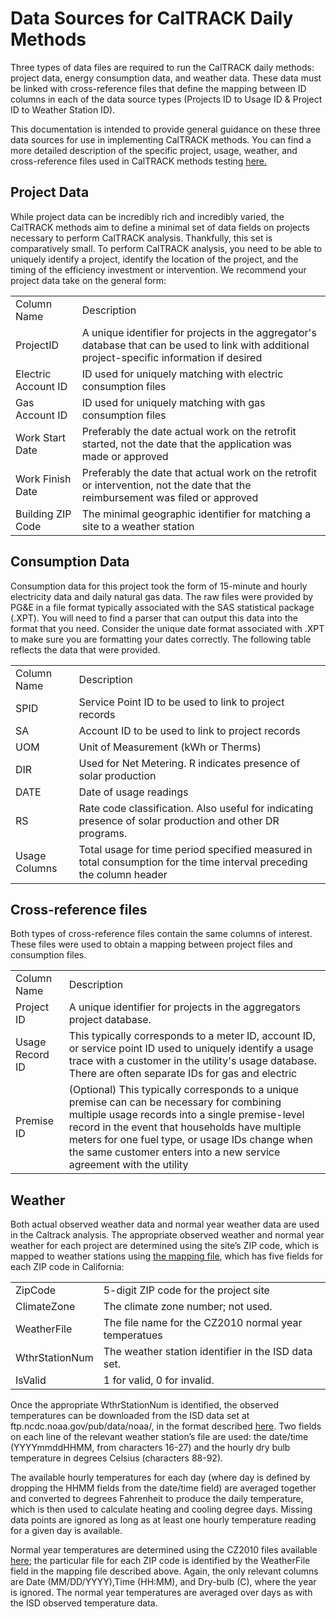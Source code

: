 # **Data Sources for CalTRACK Daily Methods**

Three types of data files are required to run the CalTRACK daily methods: project data, energy consumption data, and weather data. These data must be linked with cross-reference files that define the mapping between ID columns in each of the data source types (Projects ID to Usage ID & Project ID to Weather Station ID).

This documentation is intended to provide general guidance on these three data sources for use in implementing CalTRACK methods. You can find a more detailed description of the specific project, usage, weather, and cross-reference files used in CalTRACK methods testing [here.](https://github.com/impactlab/caltrack/tree/master/tests/data-sources)

## Project Data

While project data can be incredibly rich and incredibly varied, the CalTRACK methods aim to define a minimal set of data fields on projects necessary to perform CalTRACK analysis. Thankfully, this set is comparatively small. To perform CalTRACK analysis, you need to be able to uniquely identify a project, identify the location of the project, and the timing of the efficiency investment or intervention. We recommend your project data take on the general form:

<table>
  <tr>
    <td>Column Name</td>
    <td>Description</td>
  </tr>
  <tr>
    <td>ProjectID</td>
    <td>A unique identifier for projects in the aggregator's database that can be used to link with additional project-specific information if desired</td>
  </tr>
  <tr>
    <td>Electric Account ID</td>
    <td>ID used for uniquely matching with electric consumption files</td>
  </tr>
  <tr>
    <td>Gas Account ID</td>
    <td>ID used for uniquely matching with gas consumption files</td>
  </tr>
  <tr>
    <td>Work Start Date</td>
    <td>Preferably the date actual work on the retrofit started, not the date that the application was made or approved</td>
  </tr>
  <tr>
    <td>Work Finish Date</td>
    <td>Preferably the date that actual work on the retrofit or intervention, not the date that the reimbursement was filed or approved</td>
  </tr>
  <tr>
    <td>Building ZIP Code</td>
    <td>The minimal geographic identifier for matching a site to a weather station</td>
  </tr>
</table>


## Consumption Data

Consumption data for this project took the form of 15-minute and hourly electricity data and daily natural gas data. The raw files were provided by PG&E in a file format typically associated with the SAS statistical package (.XPT). You will need to find a parser that can output this data into the format that you need. Consider the unique date format associated with .XPT to make sure you are formatting your dates correctly. The following table reflects the data that were provided.

<table>
  <tr>
    <td>Column Name</td>
    <td>Description</td>
  </tr>
  <tr>
    <td>SPID</td>
    <td>Service Point ID to be used to link to project records</td>
  </tr>
  <tr>
    <td>SA</td>
    <td>Account ID to be used to link to project records</td>
  </tr>
  <tr>
    <td>UOM</td>
    <td>Unit of Measurement (kWh or Therms)</td>
  </tr>
  <tr>
    <td>DIR</td>
    <td>Used for Net Metering. R indicates presence of solar production</td>
  </tr>
  <tr>
    <td>DATE</td>
    <td>Date of usage readings</td>
  </tr>
  <tr>
    <td>RS</td>
    <td>Rate code classification. Also useful for indicating presence of solar production and other DR programs.</td>
  </tr>
  <tr>
    <td>Usage Columns</td>
    <td>Total usage for time period specified measured in total consumption for the time interval preceding the column header</td>
  </tr>
</table>


## Cross-reference files

Both types of cross-reference files contain the same columns of interest. These files were used to obtain a mapping between project files and consumption files.

<table>
  <tr>
    <td>Column Name</td>
    <td>Description</td>
  </tr>
  <tr>
    <td>Project ID</td>
    <td>A unique identifier for projects in the aggregators project database.</td>
  </tr>
  <tr>
    <td>Usage Record ID</td>
    <td>This typically corresponds to a meter ID, account ID, or service point ID used to uniquely identify a usage trace with a customer in the utility's usage database. There are often separate IDs for gas and electric</td>
  </tr>
  <tr>
    <td>Premise ID</td>
    <td>(Optional) This typically corresponds to a unique premise can can be necessary for combining multiple usage records into a single premise-level record in the event that households have multiple meters for one fuel type, or usage IDs change when the same customer enters into a new service agreement with the utility</td>
  </tr>
</table>


## Weather

Both actual observed weather data and normal year weather data are used in the Caltrack analysis. The appropriate observed weather and normal year weather for each project are determined using the site’s ZIP code, which is mapped to weather stations using [the mapping file](https://github.com/impactlab/caltrack/blob/master/tests/data-sources/weather/ZipCodetoCZ2010WeatherStationMap.csv), which has five fields for each ZIP code in California:

<table>
  <tr>
    <td>ZipCode</td>
    <td>5-digit ZIP code for the project site</td>
  </tr>
  <tr>
    <td>ClimateZone</td>
    <td>The climate zone number; not used.</td>
  </tr>
  <tr>
    <td>WeatherFile</td>
    <td>The file name for the CZ2010 normal year temperatues</td>
  </tr>
  <tr>
    <td>WthrStationNum</td>
    <td>The weather station identifier in the ISD data set.</td>
  </tr>
  <tr>
    <td>IsValid</td>
    <td>1 for valid, 0 for invalid.</td>
  </tr>
</table>


Once the appropriate WthrStationNum is identified, the observed temperatures can be downloaded from the ISD data set at ftp.ncdc.noaa.gov/pub/data/noaa/, in the format described [here](https://www1.ncdc.noaa.gov/pub/data/ish/ish-format-document.pdf). Two fields on each line of the relevant weather station’s file are used: the date/time (YYYYmmddHHMM, from characters 16-27) and the hourly dry bulb temperature in degrees Celsius (characters 88-92). 

The available hourly temperatures for each day (where day is defined by dropping the HHMM fields from the date/time field) are averaged together and converted to degrees Fahrenheit to produce the daily temperature, which is then used to calculate heating and cooling degree days. Missing data points are ignored as long as at least one hourly temperature reading for a given day is available. 

Normal year temperatures are determined using the CZ2010 files available [here](http://www.caltrack.org/weather.html); the particular file for each ZIP code is identified by the WeatherFile field in the mapping file described above. Again, the only relevant columns are Date (MM/DD/YYYY),Time (HH:MM), and Dry-bulb (C), where the year is ignored. The normal year temperatures are averaged over days as with the ISD observed temperature data.

